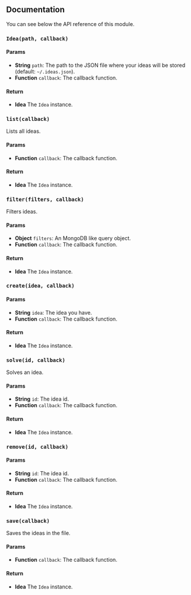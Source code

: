 ## Documentation

You can see below the API reference of this module.

### `Idea(path, callback)`

#### Params

- **String** `path`: The path to the JSON file where your ideas will be stored (default: `~/.ideas.json`).
- **Function** `callback`: The callback function.

#### Return
- **Idea** The `Idea` instance.

### `list(callback)`
Lists all ideas.

#### Params

- **Function** `callback`: The callback function.

#### Return
- **Idea** The `Idea` instance.

### `filter(filters, callback)`
Filters ideas.

#### Params

- **Object** `filters`: An MongoDB like query object.
- **Function** `callback`: The callback function.

#### Return
- **Idea** The `Idea` instance.

### `create(idea, callback)`

#### Params

- **String** `idea`: The idea you have.
- **Function** `callback`: The callback function.

#### Return
- **Idea** The `Idea` instance.

### `solve(id, callback)`
Solves an idea.

#### Params

- **String** `id`: The idea id.
- **Function** `callback`: The callback function.

#### Return
- **Idea** The `Idea` instance.

### `remove(id, callback)`

#### Params

- **String** `id`: The idea id.
- **Function** `callback`: The callback function.

#### Return
- **Idea** The `Idea` instance.

### `save(callback)`
Saves the ideas in the file.

#### Params

- **Function** `callback`: The callback function.

#### Return
- **Idea** The `Idea` instance.

